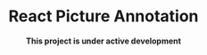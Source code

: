 <div align="center" markdown="1">
<h1>React Picture Annotation</h1>
<strong>This project is under active development</strong>
</div>
